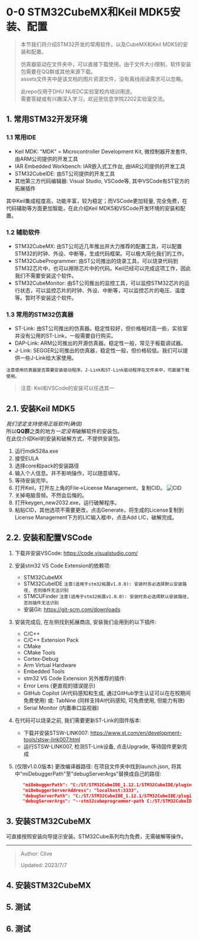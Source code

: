 # 0-0 STM32CubeMX和Keil MDK5安装、配置

> 本节我们将介绍STM32开发的常用软件，以及CubeMX和Keil MDK5的安装和配置。
>
> 仿真器驱动在文件夹中，可以直接下载使用。由于文件大小限制，软件安装包需要在QQ群或其他来源下载。\
> assets文件夹中是该文档的图片资源文件，没有离线阅读需求可以忽略。
>
> 此repo仅用于DHU NUEDC实验室校内培训用途。\
> 需要答疑或有兴趣深入学习，欢迎至信息学院2202实验室交流。

## 1. 常用STM32开发环境

### 1.1 常用IDE

- Keil MDK: "MDK" = Microcontroller Development Kit, 微控制器开发套件, 由ARM公司提供的开发工具
- IAR Embedded Workbench: IAR嵌入式工作台, 由IAR公司提供的开发工具
- STM32CubeIDE: 由ST公司提供的开发工具
- 其他第三方代码编辑器: Visual Studio, VSCode等, 其中VSCode有ST官方的拓展插件

其中Keil集成程度高，功能丰富，较为稳定；而VSCode更加轻量, 完全免费，在代码辅助等方面更加智能，在此介绍Keil MDK5和VSCode开发环境的安装和配置。

### 1.2 辅助软件

- STM32CubeMX: 由ST公司近几年推出并大力推荐的配置工具，可以配置STM32的时钟、外设、中断等，生成代码框架。可以极大简化我们的工作。
- STM32CubeProgrammer: 由ST公司推出的烧录工具，可以烧录代码到STM32芯片中，也可以擦除芯片中的代码。Keil已经可以完成这项工作，因此我们不需要安装这个软件。
- STM32CubeMonitor: 由ST公司推出的监控工具，可以监控STM32芯片的运行状态，可以监控芯片的时钟、外设、中断等，可以监控芯片的电压、温度等。暂时不安装这个软件。

### 1.3 常用的STM32仿真器

- ST-Link: 由ST公司推出的仿真器。稳定性较好，但价格相对高一些，实验室并没有公用的ST-Link，一般需要自行购买。
- DAP-Link: ARM公司推出的开源仿真器。稳定性一般，常见于板载调试器。
- J-Link: SEGGER公司推出的仿真器，稳定性一般，但价格较低。我们可以提供一些J-Link给大家使用。

```注意使用仿真器是否需要安装驱动程序。J-Link和ST-Link驱动程序在文件夹中，可直接下载使用。```

> 注意: Keil和VSCode的安装可以任选其一

## 2.1. 安装Keil MDK5

*我们坚定支持使用正版软件(确信)*\
所以**QQ群**之类的地方*一定没有*破解软件的安装包。\
在此仅介绍Keil的安装和破解方式，不提供安装包。

1. 运行mdk528a.exe
2. 接受EULA
3. 选择core和pack的安装路径
4. 输入个人信息。并不影响操作，可以随意填写。
5. 等待安装完毕。
6. 打开Keil，打开左上角的File->License Management，复制CID。
   ![CID](~/../assets/cid.png)
7. 关掉电脑音频。不然会后悔的。
8. 打开keygen_new2032.exe，运行破解程序。
9. 粘贴CID，其他选项不需要更改，点击Generate，将生成的License复制到License Management下方的LIC输入框中，点击Add LIC，破解完成。

## 2.2. 安装和配置VSCode

1. 下载并安装VSCode: <https://code.visualstudio.com/>
2. 安装stm32 VS Code Extension的依赖项:
   - STM32CubeMX
   - STM32CubeIDE ```注意(适用于stm32拓展v1.0.0): 安装时务必选择默认安装路径, 否则插件无法识别```
   - STMCUFinder ```注意(适用于stm32拓展v1.0.0): 安装时务必选择默认安装路径, 否则插件无法识别```
   - 安装Git: <https://git-scm.com/downloads>
3. 安装完成后, 在左侧找到拓展商店, 安装我们会用到的以下插件:
   - C/C++
   - C/C++ Extension Pack
   - CMake
   - CMake Tools
   - Cortex-Debug
   - Arm Virtual Hardware
   - Embedded Tools
   - stm32 VS Code Extension
   另外推荐的插件:
   - Error Lens (更直观的错误提示)
   - GitHub Copilot (AI代码感知和生成, 通过GitHub学生认证可以在在校期间免费使用)
     或: TabNine (同样支持AI代码感知, 可免费使用, 但能力有限)
   - Serial Monitor (内置串口监视器)
4. 在代码可以烧录之前, 我们需要更新ST-Link的固件版本:
   - 下载并安装STSW-LINK007: <https://www.st.com/en/development-tools/stsw-link007.html>
   - 运行STSW-LINK007, 检测ST-Link设备, 点击Upgrade, 等待固件更新完成
5. (仅限v1.0.0版本) 更改编译器路径: 在项目文件夹中找到launch.json, 将其中"miDebuggerPath"至"debugServerArgs"替换成自己的路径:

   ```json
      "miDebuggerPath": "C:/ST/STM32CubeIDE_1.12.1/STM32CubeIDE/plugins/com.st.stm32cube.ide.mcu.externaltools.gnu-tools-for-stm32.10.3-2021.10.win32_1.0.200.202301161003/tools/bin/arm-none-eabi-gdb.exe",
      "miDebuggerServerAddress": "localhost:3333",
      "debugServerPath": "C:/ST/STM32CubeIDE_1.12.1/STM32CubeIDE/plugins/com.st.stm32cube.ide.mcu.externaltools.stlink-gdb-server.win32_2.0.500.202301161003/tools/bin/ST-LINK_gdbserver.exe",
      "debugServerArgs": "--stm32cubeprogrammer-path C:/ST/STM32CubeIDE_1.12.1/STM32CubeIDE/plugins/com.st.stm32cube.ide.mcu.externaltools.cubeprogrammer.win32_2.0.600.202301161003/tools/bin --swd --port-number 3333",
   ```

## 3. 安装STM32CubeMX

可直接按照安装向导提示安装。STM32Cube系列均为免费，无需破解等操作。

---

> Author: Clive
>
> Updated: 2023/7/7

## 4. 安装STM32CubeMX
## 5. 测试
## 6. 测试
